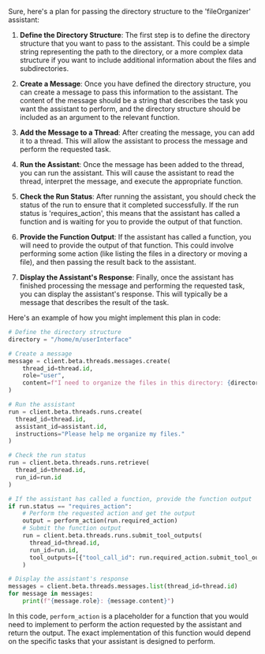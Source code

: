 Sure, here's a plan for passing the directory structure to the 'fileOrganizer' assistant:

1. **Define the Directory Structure**: The first step is to define the directory structure that you want to pass to the assistant. This could be a simple string representing the path to the directory, or a more complex data structure if you want to include additional information about the files and subdirectories.

2. **Create a Message**: Once you have defined the directory structure, you can create a message to pass this information to the assistant. The content of the message should be a string that describes the task you want the assistant to perform, and the directory structure should be included as an argument to the relevant function.

3. **Add the Message to a Thread**: After creating the message, you can add it to a thread. This will allow the assistant to process the message and perform the requested task.

4. **Run the Assistant**: Once the message has been added to the thread, you can run the assistant. This will cause the assistant to read the thread, interpret the message, and execute the appropriate function.

5. **Check the Run Status**: After running the assistant, you should check the status of the run to ensure that it completed successfully. If the run status is 'requires_action', this means that the assistant has called a function and is waiting for you to provide the output of that function.

6. **Provide the Function Output**: If the assistant has called a function, you will need to provide the output of that function. This could involve performing some action (like listing the files in a directory or moving a file), and then passing the result back to the assistant.

7. **Display the Assistant's Response**: Finally, once the assistant has finished processing the message and performing the requested task, you can display the assistant's response. This will typically be a message that describes the result of the task.

Here's an example of how you might implement this plan in code:

```python
# Define the directory structure
directory = "/home/m/userInterface"

# Create a message
message = client.beta.threads.messages.create(
    thread_id=thread.id,
    role="user",
    content=f"I need to organize the files in this directory: {directory}. Can you help me?"
)

# Run the assistant
run = client.beta.threads.runs.create(
  thread_id=thread.id,
  assistant_id=assistant.id,
  instructions="Please help me organize my files."
)

# Check the run status
run = client.beta.threads.runs.retrieve(
  thread_id=thread.id,
  run_id=run.id
)

# If the assistant has called a function, provide the function output
if run.status == "requires_action":
    # Perform the requested action and get the output
    output = perform_action(run.required_action)
    # Submit the function output
    run = client.beta.threads.runs.submit_tool_outputs(
      thread_id=thread.id,
      run_id=run.id,
      tool_outputs=[{"tool_call_id": run.required_action.submit_tool_outputs.tool_calls[0].id, "output": output}]
    )

# Display the assistant's response
messages = client.beta.threads.messages.list(thread_id=thread.id)
for message in messages:
    print(f"{message.role}: {message.content}")
```

In this code, `perform_action` is a placeholder for a function that you would need to implement to perform the action requested by the assistant and return the output. The exact implementation of this function would depend on the specific tasks that your assistant is designed to perform.